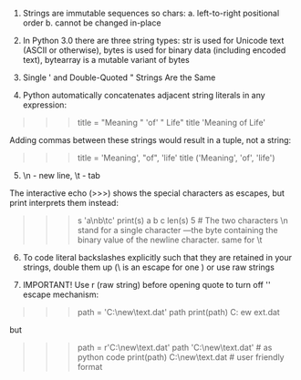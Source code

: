 1. Strings are immutable sequences so chars:
    a. left-to-right  positional order
    b. cannot be changed in-place

2. In Python 3.0 there are three string types: 
    str is used for Unicode text (ASCII or otherwise),
    bytes is used for binary data (including encoded text),
    bytearray is a mutable variant of bytes

3. Single ' and Double-Quoted " Strings Are the Same

4. Python automatically concatenates adjacent string literals in any expression:
>>> title = "Meaning " 'of' " Life"
>>> title
'Meaning of Life'

Adding commas between these strings would result in a tuple, not a string:
>>> title = 'Meaning', "of", 'life'
>>> title
('Meaning', 'of', 'life')

5. \n - new line, \t - tab

The interactive echo (>>>) shows the special characters as
escapes, but print interprets them instead:
>>> s
'a\nb\tc'
>>> print(s)
a
b   c
>>> len(s)
5           # The two characters \n stand for a single character —the byte containing the binary value
              of the newline character. same for \t

6. To code literal backslashes explicitly such that they are retained in your strings, 
double them up (\\ is an escape for one \) or use raw strings 

7. IMPORTANT! 
Use r (raw string) before opening quote to turn off '\' escape mechanism:

>>> path = 'C:\new\text.dat'
>>> path
>>> print(path)
C:
ew      ext.dat

but 

>>> path = r'C:\new\text.dat'
>>> path
'C:\\new\\text.dat'             # as python code
>>> print(path)
C:\new\text.dat                 # user friendly format
